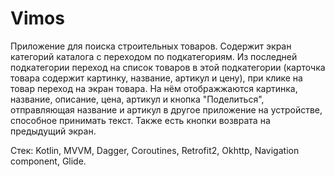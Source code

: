 # Vimos
Приложение для поиска строительных товаров. Содержит экран категорий каталога с переходом по подкатегориям. Из последней 
подкатегории переход на список товаров в этой подкатегории (карточка товара содержит картинку, название, артикул и цену), при клике на 
товар переход на экран товара. На нём отображжаются картинка, название, 
описание, цена, артикул и кнопка "Поделиться", отправляющая 
название и артикул в другое приложение на устройстве, способное 
принимать текст. Также есть кнопки возврата на предыдущий экран.

Стек: Kotlin, MVVM, Dagger, Coroutines, Retrofit2, Okhttp, Navigation component, Glide.
